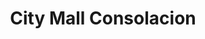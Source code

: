 ---
title: "City Mall Consolacion"
url: /consolacion/city-mall-consolacion/
shop: Einkaufszentrum
---
